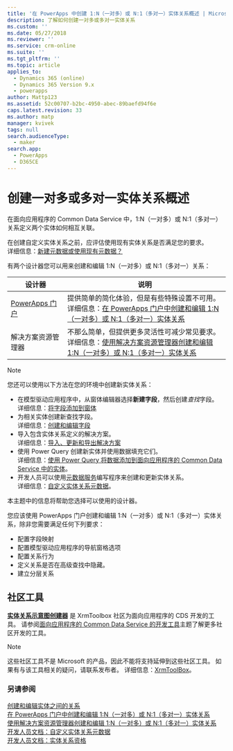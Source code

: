 ```yaml
---
title: '在 PowerApps 中创建 1:N（一对多）或 N:1（多对一）实体关系概述 | MicrosoftDocs'
description: 了解如何创建一对多或多对一实体关系
ms.custom: ''
ms.date: 05/27/2018
ms.reviewer: ''
ms.service: crm-online
ms.suite: ''
ms.tgt_pltfrm: ''
ms.topic: article
applies_to:
  - Dynamics 365 (online)
  - Dynamics 365 Version 9.x
  - powerapps
author: Mattp123
ms.assetid: 52c00707-b2bc-4950-abec-89baefd94f6e
caps.latest.revision: 33
ms.author: matp
manager: kvivek
tags: null
search.audienceType:
  - maker
search.app:
  - PowerApps
  - D365CE
---
```

# <a name="create-one-to-many-or-many-to-one-entity-relationships-overview"></a>创建一对多或多对一实体关系概述

在面向应用程序的 Common Data Service 中，1:N（一对多）或 N:1（多对一）关系定义两个实体如何相互关联。 
  
在创建自定义实体关系之前，应评估使用现有实体关系是否满足您的要求。 <br />详细信息：[新建元数据或使用现有元数据？](create-edit-metadata.md#create-new-metadata-or-use-existing-metadata)

有两个设计器您可以用来创建和编辑 1:N（一对多）或 N:1（多对一）关系：

|设计器| 说明|
|--|--|
|[PowerApps 门户](https://web.powerapps.com/?utm_source=padocs&utm_medium=linkinadoc&utm_campaign=referralsfromdoc)|提供简单的简化体验，但是有些特殊设置不可用。<br />详细信息：[在 PowerApps 门户中创建和编辑 1:N（一对多）或 N:1（多对一）实体关系](create-edit-1n-relationships-portal.md)|
|解决方案资源管理器|不那么简单，但提供更多灵活性可减少常见要求。 <br />详细信息：[使用解决方案资源管理器创建和编辑 1:N（一对多）或 N:1（多对一）实体关系](create-edit-1n-relationships-solution-explorer.md) |

> [!NOTE]
> 您还可以使用以下方法在您的环境中创建新实体关系：
> - 在模型驱动应用程序中，从窗体编辑器选择**新建字段**，然后创建*查找*字段。 <br />详细信息：[将字段添加到窗体](../model-driven-apps/add-field-form.md)
> - 为相关实体创建新查找字段。 <br />详细信息：[创建和编辑字段](create-edit-fields.md)
> - 导入包含实体关系定义的解决方案。 <br />详细信息：[导入、更新和导出解决方案](import-update-export-solutions.md)
> - 使用 Power Query 创建新实体并使用数据填充它们。 <br />详细信息：[使用 Power Query 将数据添加到面向应用程序的 Common Data Service 中的实体](data-platform-cds-newentity-pq.md)。
> - 开发人员可以使用[元数据服务](../../developer/common-data-service/metadata-services.md)编写程序来创建和更新实体关系。 <br />详细信息：[自定义实体关系元数据](https://docs.microsoft.com/dynamics365/customer-engagement/developer/customize-entity-relationship-metadata)。

本主题中的信息将帮助您选择可以使用的设计器。 

您应该使用 PowerApps 门户创建和编辑 1:N（一对多）或 N:1（多对一）实体关系，除非您需要满足任何下列要求：

- 配置字段映射
- 配置模型驱动应用程序的导航窗格选项
- 配置关系行为
- 定义关系是否在高级查找中隐藏。
- 建立分层关系


## <a name="community-tools"></a>社区工具

**[实体关系示意图创建器](https://www.xrmtoolbox.com/plugins/JourneyIntoCRM.XrmToolbox.ERDPlugin/)** 是 XrmToolbox 社区为面向应用程序的 CDS 开发的工具。 请参阅[面向应用程序的 Common Data Service 的开发工具](https://docs.microsoft.com/dynamics365/customer-engagement/developer/developer-tools)主题了解更多社区开发的工具。

> [!NOTE]
> 这些社区工具不是 Microsoft 的产品，因此不能将支持延伸到这些社区工具。 如果有与该工具相关的疑问，请联系发布者。 详细信息：[XrmToolBox](https://www.xrmtoolbox.com)。

### <a name="see-also"></a>另请参阅

[创建和编辑实体之间的关系](create-edit-entity-relationships.md)<br />
[在 PowerApps 门户中创建和编辑 1:N（一对多）或 N:1（多对一）实体关系](create-edit-1n-relationships-portal.md)<br />
[使用解决方案资源管理器创建和编辑 1:N（一对多）或 N:1（多对一）实体关系](create-edit-1n-relationships-solution-explorer.md)<br />
[开发人员文档：自定义实体关系元数据](/dynamics365/customer-engagement/developer/customize-entity-relationship-metadata)<br />
[开发人员文档：实体关系资格](/dynamics365/customer-engagement/developer/entity-relationship-eligibility)


